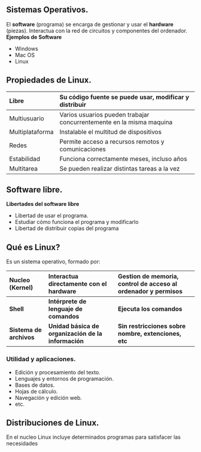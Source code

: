 ## Sistemas Operativos.
El **software** (programa) se encarga de gestionar y usar el **hardware** (piezas).  Interactua con la red de circuitos y componentes del ordenador. 
**Ejemplos de Software**
* Windows
* Mac OS 
* Linux

## Propiedades de Linux.

|Libre | Su código fuente se puede usar, modificar y distribuir |
|:------| :------|
|Multiusuario| Varios usuarios pueden trabajar concurrentemente en la misma maquina |
|Multiplataforma| Instalable el multitud de dispositivos |
|Redes| Permite acceso a recursos remotos y comunicaciones |
|Estabilidad| Funciona correctamente meses, incluso años |
|Multitarea|Se pueden realizar distintas tareas a la vez|

## Software libre.
**Libertades del software libre**

* Libertad de usar el programa.
* Estudiar cómo funciona el programa y modificarlo
* Libertad de distribuir copias del programa

## Qué es Linux?
Es un sistema operativo, formado por:

| Nucleo (Kernel) | Interactua directamente con el hardware | Gestion de memoria, control de acceso al ordenador y permisos |
| :------ | :------- | :------ | 
| **Shell** | **Intérprete de lenguaje de comandos** | **Ejecuta los comandos** |
| **Sistema de archivos** | **Unidad básica de organización de la información** | **Sin restricciones sobre nombre, extenciones, etc** |

### Utilidad y aplicaciones.
- Edición y procesamiento del texto.
- Lenguajes y entornos de programación. 
- Bases de datos.
- Hojas de cálculo.
- Navegación y edición web.
- etc.

## Distribuciones de Linux.
En el nucleo Linux incluye determinados programas para satisfacer las necesidades

